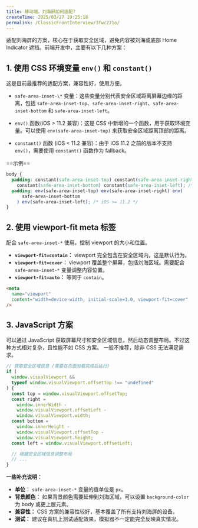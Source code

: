 ```yaml
---
title: 移动端，刘海屏如何适配?
createTime: 2025/03/27 19:25:18
permalink: /ClassicFrontInterview/3fwc271o/
---
```


适配刘海屏的方案，核心在于获取安全区域，避免内容被刘海或底部 Home Indicator 遮挡。前端开发中，主要有以下几种方案：

## 1. 使用 CSS 环境变量 `env()` 和 `constant()`

这是目前最推荐的适配方案，兼容性好，使用方便。

- `safe-area-inset-\*` 变量：这些变量分别代表安全区域距离屏幕边缘的距离，包括 `safe-area-inset-top`、`safe-area-inset-right`、`safe-area-inset-bottom` 和 `safe-area-inset-left`。

- `env()` 函数(iOS > 11.2 兼容)：这是 CSS 中新增的一个函数，用于获取环境变量。可以使用 `env(safe-area-inset-top)` 来获取安全区域距离顶部的距离。

- `constant()` 函数 (iOS < 11.2 兼容)：由于 iOS 11.2 之前的版本不支持 `env()`，需要使用 `constant()` 函数作为 fallback。

==示例==

```css
body {
  padding: constant(safe-area-inset-top) constant(safe-area-inset-right)
    constant(safe-area-inset-bottom) constant(safe-area-inset-left); /* iOS < 11.2 */
  padding: env(safe-area-inset-top) env(safe-area-inset-right) env(
      safe-area-inset-bottom
    ) env(safe-area-inset-left); /* iOS >= 11.2 */
}
```

## 2. 使用 viewport-fit meta 标签

配合 `safe-area-inset-*` 使用，控制 viewport 的大小和位置。

- **`viewport-fit=contain`：** viewport 完全包含在安全区域内，这是默认行为。
- **`viewport-fit=cover`：** viewport 覆盖整个屏幕，包括刘海区域。需要配合 `safe-area-inset-*` 变量调整内容位置。
- **`viewport-fit=auto`：** 等同于 `contain`。

```html
<meta
  name="viewport"
  content="width=device-width, initial-scale=1.0, viewport-fit=cover"
/>
```

## 3. JavaScript 方案

可以通过 JavaScript 获取屏幕尺寸和安全区域信息，然后动态调整布局。不过这种方式相对复杂，且性能不如 CSS 方案。 一般不推荐，除非 CSS 无法满足需求。

```javascript
// 获取安全区域信息 (需要在页面加载完成后执行)
if (
  window.visualViewport &&
  typeof window.visualViewport.offsetTop !== "undefined"
) {
  const top = window.visualViewport.offsetTop;
  const right =
    window.innerWidth -
    window.visualViewport.offsetLeft -
    window.visualViewport.width;
  const bottom =
    window.innerHeight -
    window.visualViewport.offsetTop -
    window.visualViewport.height;
  const left = window.visualViewport.offsetLeft;

  // 根据安全区域信息调整布局
  // ...
}
```

**一些补充说明：**

- **单位：** `safe-area-inset-*` 变量的值单位是 `px`。
- **背景颜色：** 如果背景颜色需要延伸到刘海区域，可以设置 `background-color` 为 body 或更上层元素。
- **兼容性：** CSS 方案的兼容性较好，基本覆盖了所有支持刘海屏的设备。
- **测试：** 建议在真机上测试适配效果，模拟器不一定能完全反映真实情况。
